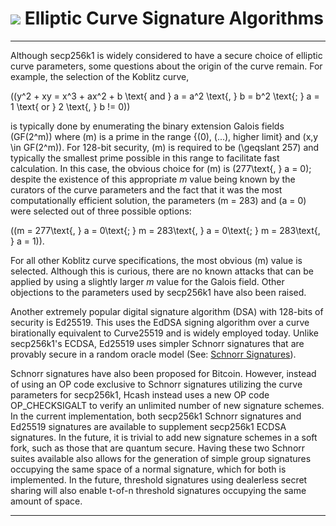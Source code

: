 # <img class="hc-icon" src="/img/hc-icons/Code.svg" /> Elliptic Curve Signature Algorithms 

---

Although secp256k1 is widely considered to have a secure choice of elliptic curve parameters, some questions about the origin of the curve remain. For example, the selection of the Koblitz curve,

\((y^2 + xy = x^3 + ax^2 + b \text{ and } a = a^2 \text{, } b = b^2 \text{; } a = 1 \text{ or } 2 \text{, } b != 0)\)

is typically done by enumerating the binary extension Galois fields \(GF(2^m)\) where \(m\) is a prime in the range {\(0\), \(...\), higher limit} and \(x,y \in GF(2^m)\). For 128-bit security, \(m\) is required to be \(\geqslant 257\) and typically the smallest prime possible in this range to facilitate fast calculation. In this case, the obvious choice for \(m\) is \(277\text{, } a = 0\); despite the existence of this appropriate $m$ value being known by the curators of the curve parameters and the fact that it was the most computationally efficient solution, the parameters \(m = 283\) and \(a = 0\) were selected out of three possible options:

 \((m = 277\text{, } a = 0\text{; } m = 283\text{, } a = 0\text{; } m = 283\text{, } a = 1)\).

For all other Koblitz curve specifications, the most obvious \(m\) value is selected. Although this is curious, there are no known attacks that can be applied by using a slightly larger $m$ value for the Galois field. Other objections to the parameters used by secp256k1 have also been raised.

Another extremely popular digital signature algorithm (DSA) with 128-bits of security is Ed25519. This uses the EdDSA signing algorithm over a curve birationally equivalent to Curve25519 and is widely employed today. Unlike secp256k1's ECDSA, Ed25519 uses simpler Schnorr signatures that are provably secure in a random oracle model (See: [Schnorr Signatures](schnorr-signatures.md)).

Schnorr signatures have also been proposed for Bitcoin. However, instead of using an OP code exclusive to Schnorr signatures utilizing the curve parameters for secp256k1, Hcash instead uses a new OP code OP_CHECKSIGALT to verify an unlimited number of new signature schemes. In the current implementation, both secp256k1 Schnorr signatures and Ed25519 signatures are available to supplement secp256k1 ECDSA signatures. In the future, it is trivial to add new signature schemes in a soft fork, such as those that are quantum secure. Having these two Schnorr suites available also allows for the generation of simple group signatures occupying the same space of a normal signature, which for both is implemented. In the future, threshold signatures using dealerless secret sharing will also enable t-of-n threshold signatures occupying the same amount of space.

---

